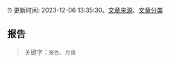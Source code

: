 :alarm_clock: 更新时间: 2023-12-06 13:35:30。[文章来源](/README.md)、[文章分类](/TAGS.md)

## 报告


> 关键字：`报告`、`月报`



